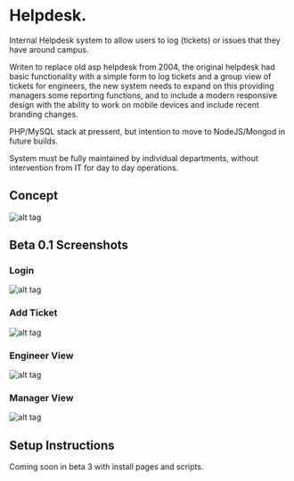 # Helpdesk.

Internal Helpdesk system to allow users to log (tickets) or issues that they have around campus.

Writen to replace old asp helpdesk from 2004, the original helpdesk had basic functionality with a simple form to log tickets and a group view of tickets for engineers, the new system needs to expand on this providing managers some reporting functions, and to include a modern responsive design with the ability to work on mobile devices and include recent branding changes.

PHP/MySQL stack at pressent, but intention to move to NodeJS/Mongod in future builds.

System must be fully maintained by individual departments, without intervention from IT for day to day operations.

## Concept

![alt tag](https://raw.github.com/atomicjam/helpdesk/master/public/images/concept%20artwork/helpdesk.jpg)

## Beta 0.1 Screenshots

### Login
![alt tag](https://raw.github.com/atomicjam/helpdesk/master/public/images/concept%20artwork/login-beta1.jpg)

### Add Ticket
![alt tag](https://raw.github.com/atomicjam/helpdesk/master/public/images/concept%20artwork/addticket-beta1.jpg)

### Engineer View
![alt tag](https://raw.github.com/atomicjam/helpdesk/master/public/images/concept%20artwork/engineersview-beta1.jpg)

### Manager View
![alt tag](https://raw.github.com/atomicjam/helpdesk/master/public/images/concept%20artwork/managersview-beta1.jpg)

## Setup Instructions
Coming soon in beta 3 with install pages and scripts. 
